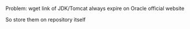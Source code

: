 Problem: wget link of JDK/Tomcat always expire on Oracle official website

So store them on repository itself
